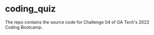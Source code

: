 # coding_quiz
The repo contains the source code for Challenge 04 of GA Tech's 2022 Coding Bootcamp.
